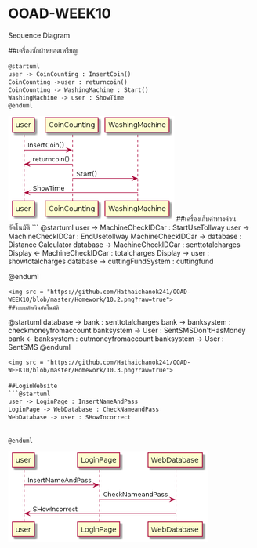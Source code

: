 # OOAD-WEEK10
Sequence Diagram

##เครื่องซักผ้าหยอดเหรียญ
```
@startuml
user -> CoinCounting : InsertCoin()
CoinCounting ->user : returncoin()
CoinCounting -> WashingMachine : Start()
WashingMachine -> user : ShowTime
@enduml 

```
<img src = "https://github.com/Hathaichanok241/OOAD-WEEK10/blob/master/Homework/10.1.png?raw=true">
##เครื่องเก็บค่าทางด่วนอัตโนมัติ
``` @startuml
user -> MachineCheckIDCar : StartUseTollway
user -> MachineCheckIDCar : EndUsetollway
MachineCheckIDCar -> database : Distance Calculator
database -> MachineCheckIDCar : senttotalcharges
Display <- MachineCheckIDCar : totalcharges
Display -> user : showtotalcharges
database -> cuttingFundSystem : cuttingfund

@enduml

```
<img src = "https://github.com/Hathaichanok241/OOAD-WEEK10/blob/master/Homework/10.2.png?raw=true">
##ระบบตัดเงินอัตโนมัติ
```
@startuml
database -> bank : senttotalcharges
bank -> banksystem : checkmoneyfromaccount
banksystem -> User : SentSMSDon'tHasMoney
bank <- banksystem : cutmoneyfromaccount
banksystem -> User : SentSMS
@enduml
```
<img src = "https://github.com/Hathaichanok241/OOAD-WEEK10/blob/master/Homework/10.3.png?raw=true">

##LoginWebsite
```@startuml
user -> LoginPage : InsertNameAndPass
LoginPage -> WebDatabase : CheckNameandPass
WebDatabase -> user : SHowIncorrect

 
@enduml

```
<img src ="https://github.com/Hathaichanok241/OOAD-WEEK10/blob/master/Homework/10.4.png?raw=true">
